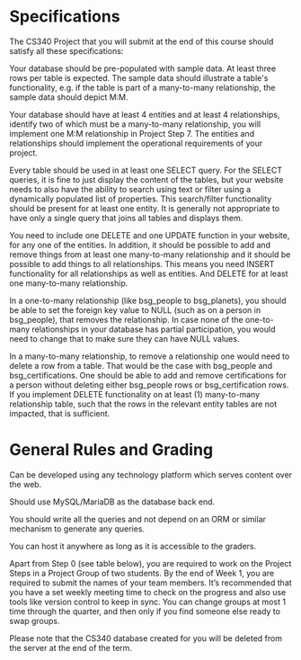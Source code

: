 # Specifications
The CS340 Project that you will submit at the end of this course should satisfy all these specifications:

Your database should be pre-populated with sample data. At least three rows per table is expected. The sample data should illustrate a table's functionality, e.g. if the table is part of a many-to-many relationship, the sample data should depict M:M.

Your database should have at least 4 entities and at least 4 relationships, identify two of which must be a many-to-many relationship, you will implement one M:M relationship in Project Step 7.  The entities and relationships should implement the operational requirements of your project.

Every table should be used in at least one SELECT query. For the SELECT queries, it is fine to just display the content of the tables, but your website needs to also have the ability to search using text or filter using a dynamically populated list of properties. This search/filter functionality should be present for at least one entity. It is generally not appropriate to have only a single query that joins all tables and displays them.

You need to include one DELETE and one UPDATE function in your website, for any one of the entities. In addition, it should be possible to add and remove things from at least one many-to-many relationship and it should be possible to add things to all relationships. This means you need INSERT functionality for all relationships as well as entities. And DELETE for at least one many-to-many relationship.

In a one-to-many relationship (like bsg_people to bsg_planets), you should be able to set the foreign key value to NULL (such as on a person in bsg_people), that removes the relationship. In case none of the one-to-many relationships in your database has partial participation, you would need to change that to make sure they can have NULL values.

In a many-to-many relationship, to remove a relationship one would need to delete a row from a table. That would be the case with bsg_people and bsg_certifications. One should be able to add and remove certifications for a person without deleting either bsg_people rows or bsg_certification rows. If you implement DELETE functionality on at least (1) many-to-many relationship table, such that the rows in the relevant entity tables are not impacted, that is sufficient.
 

# General Rules and Grading
Can be developed using any technology platform which serves content over the web.

Should use MySQL/MariaDB as the database back end.

You should write all the queries and not depend on an ORM or similar mechanism to generate any queries.

You can host it anywhere as long as it is accessible to the graders.

Apart from Step 0 (see table below), you are required to work on the Project Steps in a Project Group of two students. By the end of Week 1, you are required to submit the names of your team members. It’s recommended that you have a set weekly meeting time to check on the progress and also use tools like version control to keep in sync. You can change groups at most 1 time through the quarter, and then only if you find someone else ready to swap groups.

Please note that the CS340 database created for you will be deleted from the server at the end of the term.
